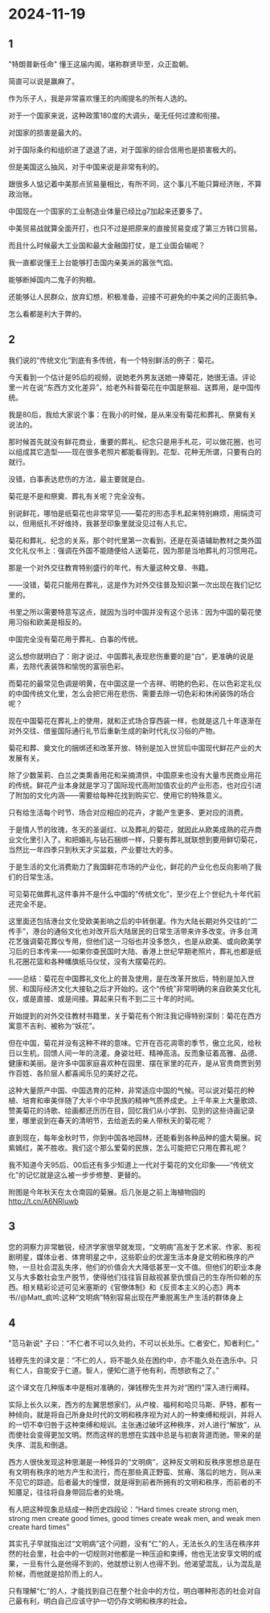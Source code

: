 # 2024-11-19

## 1


"特朗普新任命" 懂王这届内阁，堪称群贤毕至，众正盈朝。

简直可以说是赢麻了。

作为乐子人，我是非常喜欢懂王的内阁提名的所有人选的。

对于一个国家来说，这种政策180度的大调头，毫无任何过渡和衔接。

对国家的损害是最大的。

对于国际条约和组织进了退退了进，对于国家的综合信用也是损害极大的。

但是美国这么抽风，对于中国来说是非常有利的。

跟很多人惦记着中美那点贸易量相比，有所不同，这个事儿不能只算经济账，不算政治账。

中国现在一个国家的工业制造业体量已经比g7加起来还要多了。

中美贸易战就算全面开打，也只不过是把原来的直接贸易变成了第三方转口贸易。

而且什么时候最大工业国和最大金融国打仗，是工业国会输呢？

我一直都说懂王上台能够打击国内亲美派的嚣张气焰。

能够断掉国内二鬼子的狗粮。

还能够让人民群众，放弃幻想，积极准备，迎接不可避免的中美之间的正面抗争。

怎么看都是利大于弊的。






## 2


我们说的“传统文化”到底有多传统，有一个特别鲜活的例子：菊花。

今天看到一个估计是95后的视频，说她老外男友送她一捧菊花，她很无语。评论里一片在说“东西方文化差异”，给老外科普菊花在中国是祭祖、送葬用，是中国传统。

我是80后，我给大家说个事：在我小的时候，是从来没有菊花和葬礼、祭奠有关说法的。

那时候首先就没有鲜花商业，重要的葬礼、纪念只是用手札花，可以做花圈，也可以组成其它造型——现在很多老照片都能看得到。花型、花种无所谓，只要有白的就行。

没错，白事表达悲伤的方法，最主要就是白。

菊花是不是和祭奠、葬礼有关呢？完全没有。

别说鲜花，哪怕是纸菊花也非常罕见——菊花的形态手札起来特别麻烦，用绢烫可以，但用纸扎不好维持，我甚至印象里就没见过有人扎它。

菊花和葬礼、纪念的关系，那个时代里第一次看到，还是在英语辅助教材之类外国文化礼仪书上：强调在外国不能随便给人送菊花，因为那是当地葬礼的习惯用花。

那是一个对外交往教育特别盛行的年代，有大量这种文章、书籍。

——没错，菊花只能用在葬礼，这是作为对外交往普及知识第一次出现在我们记忆里的。

书里之所以需要特意写这点，就因为当时中国并没有这个忌讳：因为中国的菊花使用习俗和欧美是相反的。

中国完全没有菊花用于葬礼、白事的传统。

这么想你就明白了：刚才说过、中国葬礼表现悲伤重要的是“白”，更准确的说是素，去除代表装饰和愉悦的富丽色彩。

而菊花的最常见色调是明黄，在中国这是一个吉祥、明艳的色彩，在以色彩定礼仪的中国传统文化里，怎么会把它用在悲伤、需要去除一切色彩和休闲装饰的场合呢？

现在中国菊花在葬礼上的使用，就和正式场合穿西装一样，也就是这几十年逐渐在对外交往、借鉴国际通行礼节后重新生成的新时代礼仪习俗的产物。

菊花和葬、奠文化的捆绑还和改革开放、特别是加入世贸后中国现代鲜花产业的大发展有关。

除了少数茉莉、白兰之类熏香用花和采摘清供，中国原来也没有大量市民商业用花的传统。鲜花产业本身就是学习了国际现代高附加值农业的产业形态，也对应引进了附加的文化内涵——需要给每种花找到购买它、使用它的特殊意义。

只有给生活每个时节、场合对应相应的花卉，才能产生更多、更对应的消费。

于是情人节的玫瑰，冬天的圣诞红、以及葬礼的菊花，就因此从欧美成熟的花卉商业文化里引入了。和把婚礼与钻石捆绑一样，只要有葬礼就联想到要用鲜切菊花，当然比一年四季只到秋天才买盆栽，产业要壮大的多。

于是生活的文化消费助力了我国鲜花市场的产业化，鲜花的产业化也反向影响了我们的日常生活。

可见菊花做葬礼这件事并不是什么中国的“传统文化”，至少在上个世纪九十年代前还完全不是。

这里面还包括港台文化受欧美影响之后的中转倒灌。作为大陆长期对外交往的“二传手”，港台的通俗文化也对改开后大陆居民的日常生活带来许多改变。许多台湾花艺强调菊花葬仪专用，但他们这一习俗也并没多悠久，也是从欧美、或向欧美学习后的日本传来——如果你查民国时大陆、香港上世纪早期老照片，葬礼也都是纸扎花圈花篮和各种幡旗纸马仪仗，没有大摆菊花的。

——总结：菊花在中国葬礼文化上的普及使用，是在改革开放后，特别是加入世贸、和国际经济文化大接轨之后才开始的。这个“传统”非常明确的来自欧美文化礼仪，或是直接、或是间接。算起来只有不到二三十年的时间。

开始提到的对外交往教材书籍里，关于菊花有个附注我记得特别深刻：菊花在西方寓意不吉利、被称为“妖花”。

 但在中国，菊花并没有这种不祥的意味。它开在百花凋零的季节，傲立北风，给秋日以生机，回馈人间一年的浇灌。身姿壮旺、精神高洁。反而象征着高雅、品德、健康和美丽。是许多中国家庭喜欢种在园里、摆在家里的花卉，是从官贵商贾到劳作百姓、各阶层人都喜闻乐见的美好之花。

这种大量原产中国、中国选育的花种，非常适应中国的气候。可以说对菊花的种植、培育和审美伴随了大半个中华民族的精神气质养成史。上千年来上大量歌颂、赞美菊花的诗歌、绘画都还历历在目，回忆我们从小学到、见到的这些诗画记录里，哪里说到在春天的清明节，去给逝去的亲人带秋天的菊花呢？

直到现在，每年金秋时节，你到中国各地园林，还能看到各种品种的盛大菊展。姹紫嫣红，美不胜收。我们这个那么爱菊的民族，怎么可能把它只用在葬礼呢？

 我不知道今天95后、00后还有多少知道上一代对于菊花的文化印象——“传统文化”的记忆就是这么被一步步修整、更替的。

附图是今年秋天在太仓南园的菊展。后几张是之前上海植物园的 http://t.cn/A6NRIuwb






## 3


您的洞察力非常敏锐，经济学家很早就发现，“文明病”高发于艺术家、作家、影视剧明星，媒体业者、体育明星之中，这些职业的优渥生活本身是文明和秩序的产物，一旦社会混乱失序，他们的价值会大大降低甚至一文不值。但他们的职业本身又与大多数社会生产脱节，使得他们往往盲目敌视甚至仇恨自己的生存所仰赖的东西。相关精彩论述可见米塞斯的《官僚体制》和《反资本主义的心态》两本书//@Matt_疯吟:这种“文明病”特别容易出现在严重脱离生产生活的群体身上






## 4


"范马新说" 子曰：“不仁者不可以久处约，不可以长处乐。仁者安仁，知者利仁。”

钱穆先生的译文是：“不仁的人，将不能久处在困约中，亦不能久处在逸乐中。只有仁人，自能安于仁道。智人，便知仁道于他有利，而想欲有之了。”

这个译文在几种版本中是相对准确的，弹钱穆先生并为对“困约”深入进行阐释。

实际上长久以来，西方的左翼思想家们，从卢梭、福柯和哈贝马斯、萨特，都有一种倾向，就是将自己所身处时代的文明和秩序视为对人的一种束缚和规训，并将人的一切不幸归咎于这种束缚和规训。主张通过破坏这种秩序，对人进行“解放”，从而使社会变得更加文明。然而这样的思想在实践中总是与初衷背道而驰，带来的是失序、混乱和倒退。

西方人很快发现这种思潮是一种怪异的“文明病”，这种反文明和反秩序思想总是在有文明有秩序的地方产生和流行，而在那些真正野蛮、贫瘠、落后的地方，则从来不见它的踪迹。后者最大的憧憬，就是得到前者所拥有的文明和秩序，而前者的不知餍足，往往将自身带回后者的处境。

有人把这种现象总结成一种历史四段论：“Hard times create strong men, strong men create good times, good times create weak men, and weak men create hard times”

其实孔子早就指出过“文明病”这个问题，没有“仁”的人，无法长久的生活在秩序井然的社会里，社会中的一切规则对他都是一种压迫和束缚，他也无法安享文明的成果，一旦有什么是他得不到的，他就想让别人也得不到。他渴望混乱，认为混乱是阶梯，而他就是拾阶而上的人。

只有理解“仁”的人，才能找到自己在整个社会中的方位，明白哪种形态的社会对自己最有利，明白自己应该守护一切仍存文明和秩序的社会。






